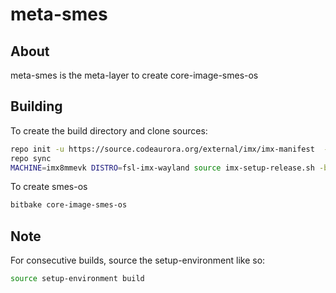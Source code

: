 # meta-smes

## About
meta-smes is the meta-layer to create core-image-smes-os

## Building

To create the build directory and clone sources:
```bash
repo init -u https://source.codeaurora.org/external/imx/imx-manifest  -b imx-linux-zeus -m imx-5.4.3-2.0.0.xml
repo sync
MACHINE=imx8mmevk DISTRO=fsl-imx-wayland source imx-setup-release.sh -b build
```

To create smes-os
```bash
bitbake core-image-smes-os
```


## Note
For consecutive builds, source the setup-environment like so:
```bash
source setup-environment build
```

